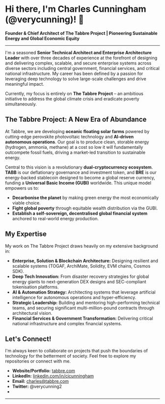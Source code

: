 # Hi there, I'm Charles Cunningham (@verycunning)! 👋

**Founder & Chief Architect of The Tabbre Project | Pioneering Sustainable Energy and Global Economic Equity**

---

I'm a seasoned **Senior Technical Architect and Enterprise Architecture Leader** with over three decades of experience at the forefront of designing and delivering complex, scalable, and secure enterprise systems across diverse sectors including central government, financial services, and critical national infrastructure. My career has been defined by a passion for leveraging deep technology to solve large-scale challenges and drive meaningful impact.

Currently, my focus is entirely on **The Tabbre Project** – an ambitious initiative to address the global climate crisis and eradicate poverty simultaneously.

## The Tabbre Project: A New Era of Abundance

At Tabbre, we are developing **oceanic floating solar farms** powered by cutting-edge perovskite photovoltaic technology and **AI-driven autonomous operations**. Our goal is to produce clean, storable energy (hydrogen, ammonia, methane) at a cost so low it will fundamentally outcompete fossil fuels, driving a market-led transition to sustainable energy.

Central to this vision is a revolutionary **dual-cryptocurrency ecosystem**. **TABB** is our deflationary governance and investment token, and **BRE** is our energy-backed stablecoin designed to become a global reserve currency, funding a **Universal Basic Income (GUBI)** worldwide. This unique model empowers us to:

*   **Decarbonise the planet** by making green energy the most economically viable choice.
*   **Fight global poverty** through equitable wealth distribution via the GUBI.
*   **Establish a self-sovereign, decentralised global financial system** anchored to real-world energy production.

## My Expertise

My work on The Tabbre Project draws heavily on my extensive background in:

*   **Enterprise, Solution & Blockchain Architecture:** Designing resilient and scalable systems (TOGAF, ArchiMate, Solidity, EVM chains, Cosmos SDK).
*   **Deep Tech Innovation:** From disaster recovery strategies for global energy giants to next-generation DEX designs and SEC-compliant tokenisation platforms.
*   **AI & Automation Strategy:** Architecting systems that leverage artificial intelligence for autonomous operations and hyper-efficiency.
*   **Strategic Leadership:** Building and mentoring high-performing technical teams, and securing significant multi-million-pound contracts through architectural vision.
*   **Financial Services & Government Transformation:** Delivering critical national infrastructure and complex financial systems.

## Let's Connect!

I'm always keen to collaborate on projects that push the boundaries of technology for the betterment of society. Feel free to explore my repositories or connect with me.

*   **Website/Portfolio:** [tabbre.com](https://tabbre.com) 
*   **LinkedIn:** [linkedin.com/in/cicunningham](https://www.linkedin.com/in/cicunningham/)
*   **Email:** charles@tabbre.com
*   **Twitter:** @verycunning2
*   

---
